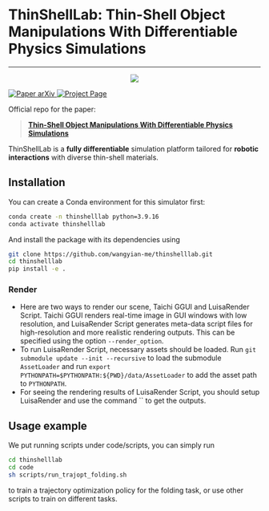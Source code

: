 # ThinShellLab: Thin-Shell Object Manipulations With Differentiable Physics Simulations

---
<div align="center">
  <img src="images/teaser.gif"/>
</div> 

<p align="left">
    <a href='https://arxiv.org/abs/2404.00451'>
      <img src='https://img.shields.io/badge/Paper-arXiv-green?style=plastic&logo=arXiv&logoColor=green' alt='Paper arXiv'>
    </a>
    <a href='https://vis-www.cs.umass.edu/ThinShellLab/'>
      <img src='https://img.shields.io/badge/Project-Page-blue?style=plastic&logo=Google%20chrome&logoColor=blue' alt='Project Page'>
    </a>
</p>

Official repo for the paper:

> **[Thin-Shell Object Manipulations With Differentiable Physics Simulations](https://vis-www.cs.umass.edu/ThinShellLab/)**  

ThinShellLab is a **fully differentiable** simulation platform tailored for **robotic interactions** with diverse thin-shell materials.

## Installation
You can create a Conda environment for this simulator first:
```bash
conda create -n thinshelllab python=3.9.16
conda activate thinshelllab
```

And install the package with its dependencies using
```bash
git clone https://github.com/wangyian-me/thinshelllab.git
cd thinshelllab
pip install -e .
```

### Render
- Here are two ways to render our scene, Taichi GGUI and LuisaRender Script. Taichi GGUI renders real-time image in GUI windows with low resolution, and LuisaRender Script generates meta-data script files for high-resolution and more realistic rendering outputs. This can be specified using the option `--render_option`.
- To run LuisaRender Script, necessary assets should be loaded. Run `git submodule update --init --recursive` to load the submodule `AssetLoader` and run `export PYTHONPATH=$PYTHONPATH:${PWD}/data/AssetLoader` to add the asset path to `PYTHONPATH`.
- For seeing the rendering results of LuisaRender Script, you should setup LuisaRender and use the command `` to get the outputs.

## Usage example

We put running scripts under code/scripts, you can simply run
```bash
cd thinshelllab
cd code
sh scripts/run_trajopt_folding.sh
```
to train a trajectory optimization policy for the folding task, or use other scripts to train on different tasks.

